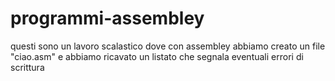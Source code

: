 # programmi-assembley
questi sono un lavoro scalastico dove con assembley abbiamo creato un file "ciao.asm" e abbiamo ricavato un listato che segnala 
eventuali errori di scrittura
